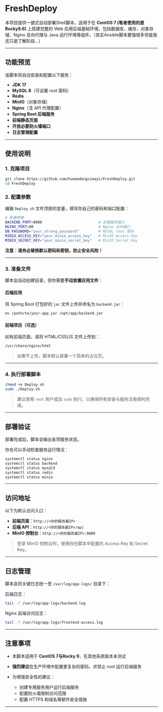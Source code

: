 # FreshDeploy

本项目提供一键式自动部署Shell脚本，适用于在 **CentOS 7 (笔者使用的是Rocky9.6)** 上搭建完整的 Web 应用后端基础环境，包括数据库、缓存、对象存储、Nginx 反向代理与 Java 运行环境等组件。（其实Ansible脚本要强很多但是我还只是了解阶段...）

---

## 功能预览

该脚本将自动安装和配置以下服务：

- **JDK 17**
- **MySQL 8**（可设置 root 密码）
- **Redis**
- **MinIO**（对象存储）
- **Nginx**（含 API 代理配置）
- **Spring Boot 后端服务**
- **前端静态页面**
- **开放必要防火墙端口**
- **日志管理配置**

---

## 使用说明

### 1. 克隆项目

```bash
git clone https://github.com/huomadangsimayi/FreshDeploy.git
cd FreshDeploy
````

### 2. 配置参数

编辑 `Deploy.sh` 文件顶部的变量，填写你自己的密码和端口配置：

```bash
# 配置参数
BACKEND_PORT=8080                          # 后端服务端口
NGINX_PORT=80                              # Nginx 对外端口
DB_PASSWORD="your_strong_password"         # MySQL root 密码
MINIO_ACCESS_KEY="your_minio_access_key"   # MinIO Access Key
MINIO_SECRET_KEY="your_minio_secret_key"   # MinIO Secret Key
```

**注意：请务必替换默认密码和密钥，防止安全风险！**

---

### 3. 准备文件

脚本会自动创建目录，但你需要**手动放置应用文件**：

#### 后端应用

将 Spring Boot 打包好的 `jar` 文件上传并命名为 `backend.jar`：

```bash
mv /path/to/your-app.jar /opt/app/backend.jar
```

#### 前端项目（可选）

如有前端页面，请将 HTML/CSS/JS 文件上传到：

```bash
/usr/share/nginx/html
```

> 如果不上传，脚本默认部署一个简单的占位页。

---

### 4. 执行部署脚本

```bash
chmod +x Deploy.sh
sudo ./Deploy.sh
```

> 建议使用 `root` 用户或加 `sudo` 执行，以确保所有安装与服务注册顺利完成。

---

## 部署验证

部署完成后，脚本会输出各项服务状态。

你也可以手动检查服务运行情况：

```bash
systemctl status nginx
systemctl status backend
systemctl status mysqld
systemctl status redis
systemctl status minio
```

---

## 访问地址

以下为默认访问入口：

- **前端页面**：`http://<你的服务器IP>`
- **后端 API**：`http://<你的服务器IP>/api`
- **MinIO 控制台**：`http://<你的服务器IP>:9000`

> 登录 MinIO 控制台时，使用你在脚本中配置的 Access Key 和 Secret Key。

---

## 日志管理

脚本会将关键日志统一至 `/var/log/app-logs/` 目录下：

后端日志：

  ```bash
  tail -f /var/log/app-logs/backend.log
  ```

Nginx 前端访问日志：

  ```bash
  tail -f /var/log/app-logs/frontend-access.log
  ```

---

## 注意事项

- 本脚本适用于 **CentOS 7与Rocky 9**，在其他系统版本未测试
- **强烈建议**在生产环境中配置更复杂的密码，并禁止 root 运行后端服务
- 为增强安全性的建议：
  
  - 创建专用服务用户运行后端服务
  - 配置防火墙限制访问范围
  - 配置 HTTPS 和域名等额外安全措施

---
